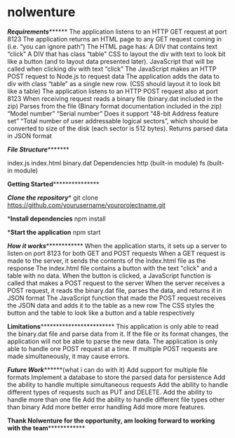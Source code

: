 # nolwenture

*************Requirements*******************
The application listens to an HTTP GET request at port 8123
The application returns an HTML page to any GET request coming in (i.e. “you can ignore path”)
The HTML page has:
A DIV that contains text “click”
A DIV that has class “table”
CSS to layout the div with text to look bit like a button (and to layout data presented later).
JavaScript that will be called when clicking div with text “click”
The JavaScript makes an HTTP POST request to Node.js to request data
The application adds the data to div with class “table” as a single new row. (CSS should layout it to look bit like a table)
The application listens to an HTTP POST request also at port 8123
When receiving request reads a binary file (binary.dat included in the zip)
Parses from the file (Binary format documentation included in the zip)
“Model number”
“Serial number”
Does it support “48-bit Address feature set”
“Total number of user addressable logical sectors”, which should be converted to size of the disk (each sector is 512 bytes).
Returns parsed data in JSON format


***********File Structure******************

index.js
index.html
binary.dat
Dependencies
http (built-in module)
fs (built-in module)


**********Getting Started*************************

*****Clone the repository******
git clone https://github.com/yourusername/yourprojectname.git


*******Install dependencies******
npm install

*******Start the application******
npm start

*************************How it works*************************************
When the application starts, it sets up a server to listen on port 8123 for both GET and POST requests
When a GET request is made to the server, it sends the contents of the index.html file as the response
The index.html file contains a button with the text "click" and a table with no data. When the button is clicked, a JavaScript function is called that makes a POST request to the server
When the server receives a POST request, it reads the binary.dat file, parses the data, and returns it in JSON format
The JavaScript function that made the POST request receives the JSON data and adds it to the table as a new row
The CSS styles the button and the table to look like a button and a table respectively

************Limitations************************************
This application is only able to read the binary.dat file and parse data from it. If the file or its format changes, the application will not be able to parse the new data.
The application is only able to handle one POST request at a time. If multiple POST requests are made simultaneously, it may cause errors.


*************Future Work*******************(what i can do with it)
Add support for multiple file formats
Implement a database to store the parsed data for persistence
Add the ability to handle multiple simultaneous requests
Add the ability to handle different types of requests such as PUT and DELETE.
Add the ability to handle more than one file
Add the ability to handle different file types other than binary
Add more better error handling
Add more more features.


******************Thank Nolwenture for the opportunity, am looking forward to working with the team******************************
